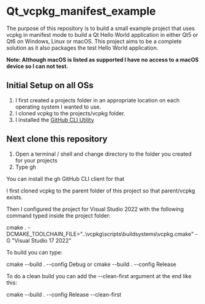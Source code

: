 # Qt_vcpkg_manifest_example
The purpose of this repository is to build a small example project that uses vcpkg in manifest mode to build a Qt Hello World application in either Qt5 or Qt6 on Windows, Linux or macOS. This project aims to be a complete solution as it also packages the test Hello World application. 

**Note: Although macOS is listed as supported I have no access to a macOS device so I can not test.**

## Initial Setup on all OSs
1. I first created a projects folder in an appropriate location on each operating system I wanted to use.
2. I cloned vcpkg to the projects/vcpkg folder.
3. I installed the [GitHub CLI Utility](https://cli.github.com/)

## Next clone this repository
1. Open a terminal / shell and change directory to the folder you created for your projects
2. Type gh 

You can install the gh GitHub CLI client for that 

I first cloned vcpkg to the parent folder of this project so that parent/vcpkg exists.

Then I configured the project for Visual Studio 2022 with the following command typed inside the project folder:

cmake . -DCMAKE_TOOLCHAIN_FILE="..\vcpkg\scripts\buildsystems\vcpkg.cmake" -G "Visual Studio 17 2022"

To build you can type:

cmake --build . --config Debug 
or 
cmake --build . --config Release 

To do a clean build you can add the --clean-first argument at the end like this:

cmake --build . --config Release --clean-first


